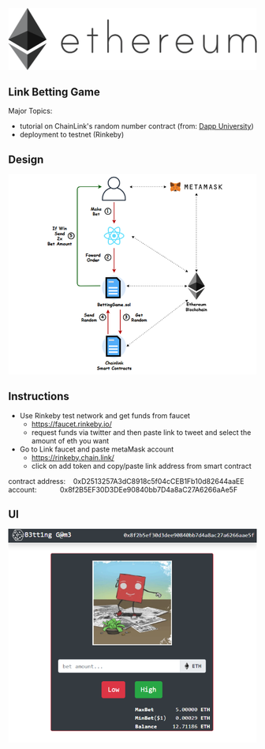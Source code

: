 ![](public/eth.png)
##
## Link Betting Game
Major Topics:
- tutorial on ChainLink's random number contract (from: [Dapp University](https://www.youtube.com/watch?v=YzCbaR15Xi4&t=971s))
- deployment to testnet (Rinkeby)

## Design

![](public/BettingGame.png)

## Instructions
- Use Rinkeby test network and get funds from faucet
	- https://faucet.rinkeby.io/
	- request funds via twitter and then paste link to tweet and select the amount of eth you want
- Go to Link faucet and paste metaMask account
	- https://rinkeby.chain.link/
	- click on add token and copy/paste link address from smart contract

contract address:    0xD2513257A3dC8918c5f04cCEB1Fb10d82644aaEE
account:             0x8f2B5EF30D3DEe90840bb7D4a8aC27A6266aAe5F

## UI

![](public/UI.png)
